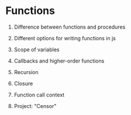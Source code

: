# Functions

1. Difference between functions and procedures

2. Different options for writing functions in js

3. Scope of variables

4. Callbacks and higher-order functions

5. Recursion

6. Closure

7. Function call context

8. Project: "Censor"